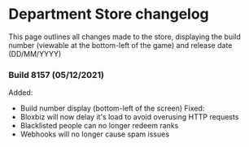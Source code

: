 # Department Store changelog
This page outlines all changes made to the store, displaying the build number (viewable at the bottom-left of the game) and release date (DD/MM/YYYY)

### Build 8157 (05/12/2021)
Added:
- Build number display (bottom-left of the screen)
Fixed:
- Bloxbiz will now delay it's load to avoid overusing HTTP requests
- Blacklisted people can no longer redeem ranks
- Webhooks will no longer cause spam issues

